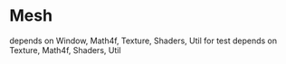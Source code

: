 # Mesh

depends on Window, Math4f, Texture, Shaders, Util for test
depends on Texture, Math4f, Shaders, Util